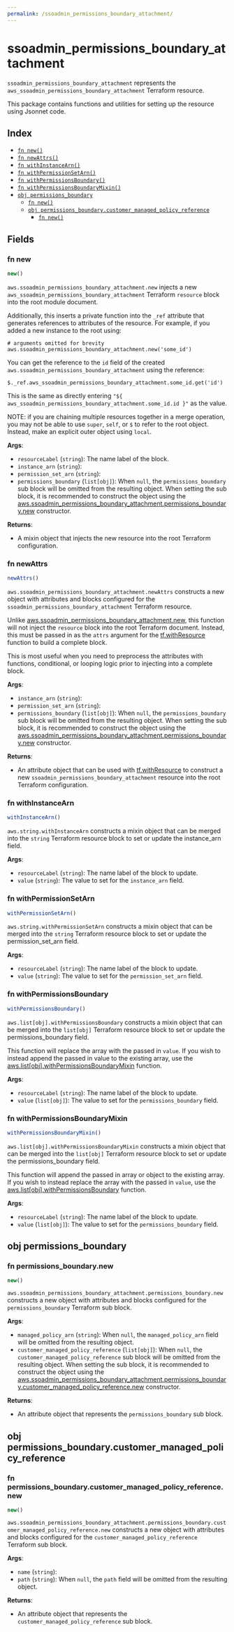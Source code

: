 ```yaml
---
permalink: /ssoadmin_permissions_boundary_attachment/
---
```


# ssoadmin_permissions_boundary_attachment

`ssoadmin_permissions_boundary_attachment` represents the `aws_ssoadmin_permissions_boundary_attachment` Terraform resource.



This package contains functions and utilities for setting up the resource using Jsonnet code.


## Index

* [`fn new()`](#fn-new)
* [`fn newAttrs()`](#fn-newattrs)
* [`fn withInstanceArn()`](#fn-withinstancearn)
* [`fn withPermissionSetArn()`](#fn-withpermissionsetarn)
* [`fn withPermissionsBoundary()`](#fn-withpermissionsboundary)
* [`fn withPermissionsBoundaryMixin()`](#fn-withpermissionsboundarymixin)
* [`obj permissions_boundary`](#obj-permissions_boundary)
  * [`fn new()`](#fn-permissions_boundarynew)
  * [`obj permissions_boundary.customer_managed_policy_reference`](#obj-permissions_boundarycustomer_managed_policy_reference)
    * [`fn new()`](#fn-permissions_boundarycustomer_managed_policy_referencenew)

## Fields

### fn new

```ts
new()
```


`aws.ssoadmin_permissions_boundary_attachment.new` injects a new `aws_ssoadmin_permissions_boundary_attachment` Terraform `resource`
block into the root module document.

Additionally, this inserts a private function into the `_ref` attribute that generates references to attributes of the
resource. For example, if you added a new instance to the root using:

    # arguments omitted for brevity
    aws.ssoadmin_permissions_boundary_attachment.new('some_id')

You can get the reference to the `id` field of the created `aws.ssoadmin_permissions_boundary_attachment` using the reference:

    $._ref.aws_ssoadmin_permissions_boundary_attachment.some_id.get('id')

This is the same as directly entering `"${ aws_ssoadmin_permissions_boundary_attachment.some_id.id }"` as the value.

NOTE: if you are chaining multiple resources together in a merge operation, you may not be able to use `super`, `self`,
or `$` to refer to the root object. Instead, make an explicit outer object using `local`.

**Args**:
  - `resourceLabel` (`string`): The name label of the block.
  - `instance_arn` (`string`): 
  - `permission_set_arn` (`string`): 
  - `permissions_boundary` (`list[obj]`):  When `null`, the `permissions_boundary` sub block will be omitted from the resulting object. When setting the sub block, it is recommended to construct the object using the [aws.ssoadmin_permissions_boundary_attachment.permissions_boundary.new](#fn-permissions_boundarynew) constructor.

**Returns**:
- A mixin object that injects the new resource into the root Terraform configuration.


### fn newAttrs

```ts
newAttrs()
```


`aws.ssoadmin_permissions_boundary_attachment.newAttrs` constructs a new object with attributes and blocks configured for the `ssoadmin_permissions_boundary_attachment`
Terraform resource.

Unlike [aws.ssoadmin_permissions_boundary_attachment.new](#fn-new), this function will not inject the `resource`
block into the root Terraform document. Instead, this must be passed in as the `attrs` argument for the
[tf.withResource](https://github.com/tf-libsonnet/core/tree/main/docs#fn-withresource) function to build a complete block.

This is most useful when you need to preprocess the attributes with functions, conditional, or looping logic prior to
injecting into a complete block.

**Args**:
  - `instance_arn` (`string`): 
  - `permission_set_arn` (`string`): 
  - `permissions_boundary` (`list[obj]`):  When `null`, the `permissions_boundary` sub block will be omitted from the resulting object. When setting the sub block, it is recommended to construct the object using the [aws.ssoadmin_permissions_boundary_attachment.permissions_boundary.new](#fn-permissions_boundarynew) constructor.

**Returns**:
  - An attribute object that can be used with [tf.withResource](https://github.com/tf-libsonnet/core/tree/main/docs#fn-withresource) to construct a new `ssoadmin_permissions_boundary_attachment` resource into the root Terraform configuration.


### fn withInstanceArn

```ts
withInstanceArn()
```

`aws.string.withInstanceArn` constructs a mixin object that can be merged into the `string`
Terraform resource block to set or update the instance_arn field.



**Args**:
  - `resourceLabel` (`string`): The name label of the block to update.
  - `value` (`string`): The value to set for the `instance_arn` field.


### fn withPermissionSetArn

```ts
withPermissionSetArn()
```

`aws.string.withPermissionSetArn` constructs a mixin object that can be merged into the `string`
Terraform resource block to set or update the permission_set_arn field.



**Args**:
  - `resourceLabel` (`string`): The name label of the block to update.
  - `value` (`string`): The value to set for the `permission_set_arn` field.


### fn withPermissionsBoundary

```ts
withPermissionsBoundary()
```

`aws.list[obj].withPermissionsBoundary` constructs a mixin object that can be merged into the `list[obj]`
Terraform resource block to set or update the permissions_boundary field.

This function will replace the array with the passed in `value`. If you wish to instead append the
passed in value to the existing array, use the [aws.list[obj].withPermissionsBoundaryMixin](TODO) function.


**Args**:
  - `resourceLabel` (`string`): The name label of the block to update.
  - `value` (`list[obj]`): The value to set for the `permissions_boundary` field.


### fn withPermissionsBoundaryMixin

```ts
withPermissionsBoundaryMixin()
```

`aws.list[obj].withPermissionsBoundaryMixin` constructs a mixin object that can be merged into the `list[obj]`
Terraform resource block to set or update the permissions_boundary field.

This function will append the passed in array or object to the existing array. If you wish
to instead replace the array with the passed in `value`, use the [aws.list[obj].withPermissionsBoundary](TODO)
function.


**Args**:
  - `resourceLabel` (`string`): The name label of the block to update.
  - `value` (`list[obj]`): The value to set for the `permissions_boundary` field.


## obj permissions_boundary



### fn permissions_boundary.new

```ts
new()
```


`aws.ssoadmin_permissions_boundary_attachment.permissions_boundary.new` constructs a new object with attributes and blocks configured for the `permissions_boundary`
Terraform sub block.



**Args**:
  - `managed_policy_arn` (`string`):  When `null`, the `managed_policy_arn` field will be omitted from the resulting object.
  - `customer_managed_policy_reference` (`list[obj]`):  When `null`, the `customer_managed_policy_reference` sub block will be omitted from the resulting object. When setting the sub block, it is recommended to construct the object using the [aws.ssoadmin_permissions_boundary_attachment.permissions_boundary.customer_managed_policy_reference.new](#fn-permissions_boundarycustomer_managed_policy_referencenew) constructor.

**Returns**:
  - An attribute object that represents the `permissions_boundary` sub block.


## obj permissions_boundary.customer_managed_policy_reference



### fn permissions_boundary.customer_managed_policy_reference.new

```ts
new()
```


`aws.ssoadmin_permissions_boundary_attachment.permissions_boundary.customer_managed_policy_reference.new` constructs a new object with attributes and blocks configured for the `customer_managed_policy_reference`
Terraform sub block.



**Args**:
  - `name` (`string`): 
  - `path` (`string`):  When `null`, the `path` field will be omitted from the resulting object.

**Returns**:
  - An attribute object that represents the `customer_managed_policy_reference` sub block.
